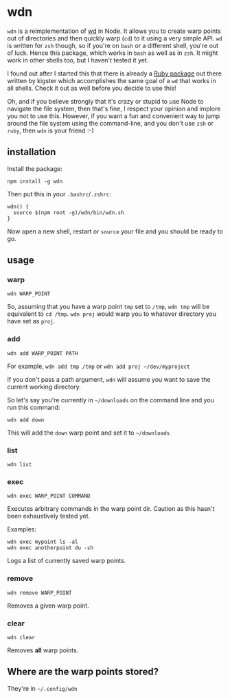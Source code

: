 # wdn

`wdn` is a reimplementation of [wd](https://github.com/mfaerevaag/wd) in Node. It allows you to create warp points out of directories and then quickly warp (`cd`) to it using a very simple API. `wd` is written for `zsh` though, so if you're on `bash` or a different shell, you're out of luck. Hence this package, which works in `bash` as well as in `zsh`. It might work in other shells too, but I haven't tested it yet.

I found out after I started this that there is already a [Ruby package](https://github.com/kigster/warp-dir) out there written by kigster which accomplishes the same goal of a `wd` that works in all shells. Check it out as well before you decide to use this!

Oh, and if you believe strongly that it's crazy or stupid to use Node to navigate the file system, then that's fine, I respect your opinion and implore you not to use this. However, if you want a fun and convenient way to jump around the file system using the command-line, and you don't use `zsh` or `ruby`, then `wdn` is your friend :-)

## installation

Install the package:

```
npm install -g wdn
```

Then put this in your `.bashrc`/`.zshrc`:

```
wdn() {
  source $(npm root -g)/wdn/bin/wdn.sh
}
```

Now open a new shell, restart or `source` your file and you should be ready to go.

## usage

### warp

```
wdn WARP_POINT
```

So, assuming that you have a warp point `tmp` set to `/tmp`, `wdn tmp` will be equivalent to `cd /tmp`. `wdn proj` would warp you to whatever directory you have set as `proj`.

### add

```
wdn add WARP_POINT PATH
```

For example, `wdn add tmp /tmp` or `wdn add proj ~/dev/myproject`

If you don't pass a path argument, `wdn` will assume you want to save the current working directory.

So let's say you're currently in `~/downloads` on the command line and you run this command:

```
wdn add down
```

This will add the `down` warp point and set it to `~/downloads`

### list

```
wdn list
```

### exec

```
wdn exec WARP_POINT COMMAND
```

Executes arbitrary commands in the warp point dir. Caution as this hasn't been exhaustively tested yet.

Examples:

```
wdn exec mypoint ls -al
wdn exec anotherpoint du -sh
```

Logs a list of currently saved warp points.

### remove

```
wdn remove WARP_POINT
```

Removes a given warp point.

### clear

```
wdn clear
```

Removes **all** warp points.

## Where are the warp points stored?

They're in `~/.config/wdn`
